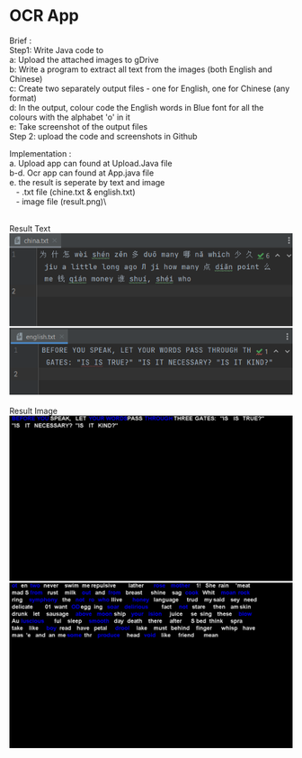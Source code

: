 # OCR App

Brief : \
Step1: Write Java code to\
a: Upload the attached images to gDrive\
b: Write a program to extract all text from the images (both English and Chinese)\
c: Create two separately output files - one for English, one for Chinese (any format)\
d: In the output, colour code the English words in Blue font for all the colours with the
alphabet 'o' in it\
e: Take screenshot of the output files\
Step 2: upload the code and screenshots in Github

Implementation :\
a. Upload app can found at Upload.Java file\
b-d. Ocr app can found at App.java file\
e. the result is seperate by text and image\
&nbsp;&nbsp;&nbsp;- .txt file (chine.txt & english.txt)\
&nbsp;&nbsp;&nbsp;-  image file (result.png)\


\
Result Text
![img.png](img.png)
![img_1.png](img_1.png)\
\
Result Image
![img_2.png](img_2.png)\
![img_3.png](img_3.png)


